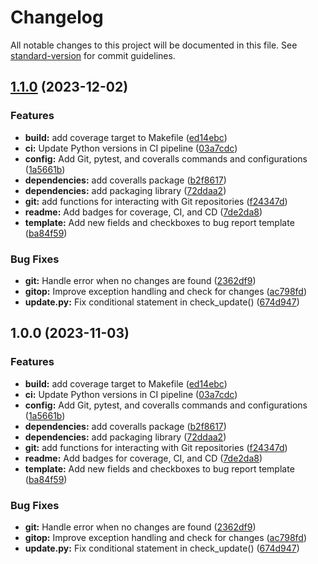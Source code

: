 # Changelog

All notable changes to this project will be documented in this file. See [standard-version](https://github.com/conventional-changelog/standard-version) for commit guidelines.

## [1.1.0](https://github.com/0x6flab/commitgpt/compare/v0.2.0...v1.1.0) (2023-12-02)


### Features

* **build:** add coverage target to Makefile ([ed14ebc](https://github.com/0x6flab/commitgpt/commit/ed14ebc95220d78312ac2a7f33d9d70c541553cd))
* **ci:** Update Python versions in CI pipeline ([03a7cdc](https://github.com/0x6flab/commitgpt/commit/03a7cdcceb7600e89d44d6e451fb063c7bc3725a))
* **config:** Add Git, pytest, and coveralls commands and configurations ([1a5661b](https://github.com/0x6flab/commitgpt/commit/1a5661b69476fd7f15e2334fa886210e50384ea1))
* **dependencies:** add coveralls package ([b2f8617](https://github.com/0x6flab/commitgpt/commit/b2f8617d887d0651fa7425cbb0ea5f37d1597d1f))
* **dependencies:** add packaging library ([72ddaa2](https://github.com/0x6flab/commitgpt/commit/72ddaa23775296c30f8ad18b42ca8b145be390a1))
* **git:** add functions for interacting with Git repositories ([f24347d](https://github.com/0x6flab/commitgpt/commit/f24347d768c72c7db6a193b0d2a63aaafe21515b))
* **readme:** Add badges for coverage, CI, and CD ([7de2da8](https://github.com/0x6flab/commitgpt/commit/7de2da8470667a3be6e97d3b03a356a474289932))
* **template:** Add new fields and checkboxes to bug report template ([ba84f59](https://github.com/0x6flab/commitgpt/commit/ba84f59ab7a2bc427fbb7d5f3888988b91f3b0bc))


### Bug Fixes

* **git:** Handle error when no changes are found ([2362df9](https://github.com/0x6flab/commitgpt/commit/2362df9be35715028e36982e9f45a13c4bfc45fb))
* **gitop:** Improve exception handling and check for changes ([ac798fd](https://github.com/0x6flab/commitgpt/commit/ac798fd0a030abfb67f53333d2263919d17020af))
* **update.py:** Fix conditional statement in check_update() ([674d947](https://github.com/0x6flab/commitgpt/commit/674d9477db72a8489bd6967e2825afb6935b098b))

## 1.0.0 (2023-11-03)


### Features

* **build:** add coverage target to Makefile ([ed14ebc](https://github.com/0x6flab/gptcommit/commit/ed14ebc95220d78312ac2a7f33d9d70c541553cd))
* **ci:** Update Python versions in CI pipeline ([03a7cdc](https://github.com/0x6flab/gptcommit/commit/03a7cdcceb7600e89d44d6e451fb063c7bc3725a))
* **config:** Add Git, pytest, and coveralls commands and configurations ([1a5661b](https://github.com/0x6flab/gptcommit/commit/1a5661b69476fd7f15e2334fa886210e50384ea1))
* **dependencies:** add coveralls package ([b2f8617](https://github.com/0x6flab/gptcommit/commit/b2f8617d887d0651fa7425cbb0ea5f37d1597d1f))
* **dependencies:** add packaging library ([72ddaa2](https://github.com/0x6flab/gptcommit/commit/72ddaa23775296c30f8ad18b42ca8b145be390a1))
* **git:** add functions for interacting with Git repositories ([f24347d](https://github.com/0x6flab/gptcommit/commit/f24347d768c72c7db6a193b0d2a63aaafe21515b))
* **readme:** Add badges for coverage, CI, and CD ([7de2da8](https://github.com/0x6flab/gptcommit/commit/7de2da8470667a3be6e97d3b03a356a474289932))
* **template:** Add new fields and checkboxes to bug report template ([ba84f59](https://github.com/0x6flab/gptcommit/commit/ba84f59ab7a2bc427fbb7d5f3888988b91f3b0bc))


### Bug Fixes

* **git:** Handle error when no changes are found ([2362df9](https://github.com/0x6flab/gptcommit/commit/2362df9be35715028e36982e9f45a13c4bfc45fb))
* **gitop:** Improve exception handling and check for changes ([ac798fd](https://github.com/0x6flab/gptcommit/commit/ac798fd0a030abfb67f53333d2263919d17020af))
* **update.py:** Fix conditional statement in check_update() ([674d947](https://github.com/0x6flab/gptcommit/commit/674d9477db72a8489bd6967e2825afb6935b098b))
